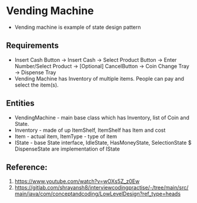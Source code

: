 # Vending Machine
- Vending machine is example of state design pattern

## Requirements
- Insert Cash Button -> Insert Cash -> Select Product Button -> Enter Number/Select Product -> [Optional] CancelButton -> Coin Change Tray -> Dispense Tray
- Vending Machine has Inventory of multiple items. People can pay and select the item(s).

## Entities
- VendingMachine - main base class which has Inventory, list of Coin and State.
- Inventory - made of up ItemShelf, ItemShelf has Item and cost
- Item - actual item, ItemType - type of item
- IState - base State interface, IdleState, HasMoneyState, SelectionState $ DispenseState are implementation of IState


## Reference:
1. https://www.youtube.com/watch?v=wOXs5Z_z0Ew
2. https://gitlab.com/shrayansh8/interviewcodingpractise/-/tree/main/src/main/java/com/conceptandcoding/LowLevelDesign?ref_type=heads